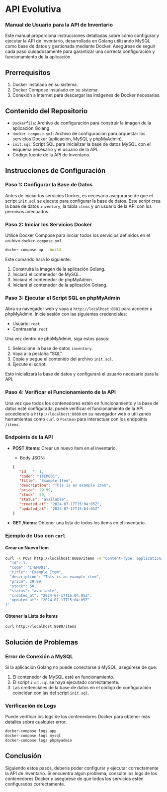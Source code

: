 # API Evolutiva

### Manual de Usuario para la API de Inventario

Este manual proporciona instrucciones detalladas sobre cómo configurar y ejecutar la API de Inventario, desarrollada en Golang utilizando MySQL como base de datos y gestionada mediante Docker. Asegúrese de seguir cada paso cuidadosamente para garantizar una correcta configuración y funcionamiento de la aplicación.

## Prerrequisitos

1. Docker instalado en su sistema.
2. Docker Compose instalado en su sistema.
3. Conexión a internet para descargar las imágenes de Docker necesarias.

## Contenido del Repositorio

- `Dockerfile`: Archivo de configuración para construir la imagen de la aplicación Golang.
- `docker-compose.yml`: Archivo de configuración para orquestar los servicios Docker (aplicación, MySQL y phpMyAdmin).
- `init.sql`: Script SQL para inicializar la base de datos MySQL con el esquema necesario y el usuario de la API.
- Código fuente de la API de Inventario.

## Instrucciones de Configuración

### Paso 1: Configurar la Base de Datos

Antes de iniciar los servicios Docker, es necesario asegurarse de que el script `init.sql` se ejecute para configurar la base de datos. Este script crea la base de datos `inventory`, la tabla `items` y un usuario de la API con los permisos adecuados.

### Paso 2: Iniciar los Servicios Docker

Utilice Docker Compose para iniciar todos los servicios definidos en el archivo `docker-compose.yml`.

```sh
docker-compose up --build
```

Este comando hará lo siguiente:

1. Construirá la imagen de la aplicación Golang.
2. Iniciará el contenedor de MySQL.
3. Iniciará el contenedor de phpMyAdmin.
4. Iniciará el contenedor de la aplicación Golang.

### Paso 3: Ejecutar el Script SQL en phpMyAdmin

Abra su navegador web y vaya a `http://localhost:8081` para acceder a phpMyAdmin. Inicie sesión con las siguientes credenciales:

- Usuario: `root`
- Contraseña: `root`

Una vez dentro de phpMyAdmin, siga estos pasos:

1. Seleccione la base de datos `inventory`.
2. Vaya a la pestaña "SQL".
3. Copie y pegue el contenido del archivo `init.sql`.
4. Ejecute el script.

Esto inicializará la base de datos y configurará el usuario necesario para la API.

### Paso 4: Verificar el Funcionamiento de la API

Una vez que todos los contenedores estén en funcionamiento y la base de datos esté configurada, puede verificar el funcionamiento de la API accediendo a `http://localhost:8080` en su navegador web o utilizando herramientas como `curl` o `Postman` para interactuar con los endpoints `/items`.

### Endpoints de la API

- **POST /items**: Crear un nuevo ítem en el inventario.
  - Body JSON:
   ```json
   {
      "id   ": 1,
      "code": "ITEM001",
      "title": "Example Item",
      "description": "This is an example item",
      "price": 29.99,
      "stock": 50,
      "status": "available",
      "created_at": "2024-07-17T15:04:05Z",
      "updated_at": "2024-07-17T15:04:05Z"
   }
   ```

- **GET /items**: Obtener una lista de todos los ítems en el inventario.

### Ejemplo de Uso con `curl`

#### Crear un Nuevo Ítem

```sh
curl -X POST http://localhost:8080/items -H "Content-Type: application/json" -d '{
  "id": 1,
  "code": "ITEM001",
  "title": "Example Item",
  "description": "This is an example item",
  "price": 29.99,
  "stock": 50,
  "status": "available",
  "created_at": "2024-07-17T15:04:05Z",
  "updated_at": "2024-07-17T15:04:05Z"
}'
```

#### Obtener la Lista de Ítems

```sh
curl http://localhost:8080/items
```

## Solución de Problemas

### Error de Conexión a MySQL

Si la aplicación Golang no puede conectarse a MySQL, asegúrese de que:

1. El contenedor de MySQL esté en funcionamiento.
2. El script `init.sql` se haya ejecutado correctamente.
3. Las credenciales de la base de datos en el código de configuración coincidan con las del script `init.sql`.

### Verificación de Logs

Puede verificar los logs de los contenedores Docker para obtener más detalles sobre cualquier error.

```sh
docker-compose logs app
docker-compose logs mysql
docker-compose logs phpmyadmin
```



## Conclusión

Siguiendo estos pasos, debería poder configurar y ejecutar correctamente la API de Inventario. Si encuentra algún problema, consulte los logs de los contenedores Docker y asegúrese de que todos los servicios estén configurados correctamente.